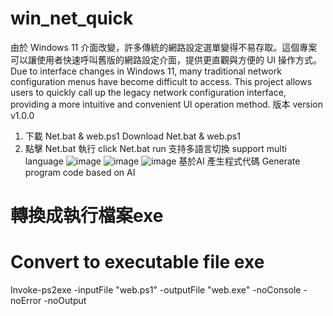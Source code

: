 # win_net_quick

由於 Windows 11 介面改變，許多傳統的網路設定選單變得不易存取。這個專案可以讓使用者快速呼叫舊版的網路設定介面，提供更直觀與方便的 UI 操作方式。
Due to interface changes in Windows 11, many traditional network configuration menus have become difficult to access. This project allows users to quickly call up the legacy network configuration interface, providing a more intuitive and convenient UI operation method.
版本 version v1.0.0
1. 下載 Net.bat & web.ps1
   Download Net.bat & web.ps1
2. 點擊 Net.bat 執行
   click Net.bat run
支持多語言切換 support multi language
![image](https://github.com/user-attachments/assets/d746b18e-e6ba-4236-a7fc-7cddfd4b9260)
![image](https://github.com/user-attachments/assets/f30afd2e-3e82-4b01-9862-befb3c628139)
![image](https://github.com/user-attachments/assets/db92a395-5559-4d07-9f00-84b580ae1636)
基於AI 產生程式代碼 Generate program code based on AI


# 轉換成執行檔案exe
# Convert to executable file exe
Invoke-ps2exe -inputFile "web.ps1" -outputFile "web.exe" -noConsole -noError -noOutput
